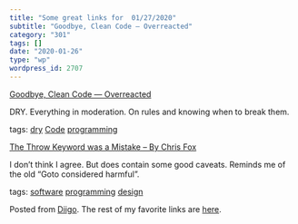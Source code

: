 ```yaml
---
title: "Some great links for  01/27/2020"
subtitle: "Goodbye, Clean Code — Overreacted"
category: "301"
tags: []
date: "2020-01-26"
type: "wp"
wordpress_id: 2707
---
```

[Goodbye, Clean Code — Overreacted](https://overreacted.io/goodbye-clean-code/) 

DRY. Everything in moderation. On rules and knowing when to break them. 

 tags: [dry](https://www.diigo.com/user/pitosalas/dry) [Code](https://www.diigo.com/user/pitosalas/Code) [programming](https://www.diigo.com/user/pitosalas/programming)

 [The Throw Keyword was a Mistake – By Chris Fox](https://hackernoon.com/the-throw-keyword-was-a-mistake-l9e532di) 

I don’t think I agree. But does contain some good caveats. Reminds me of the old “Goto considered harmful”. 

 tags: [software](https://www.diigo.com/user/pitosalas/software) [programming](https://www.diigo.com/user/pitosalas/programming) [design](https://www.diigo.com/user/pitosalas/design)

Posted from [Diigo](https://www.diigo.com). The rest of my favorite links are [here](https://www.diigo.com/user/pitosalas).